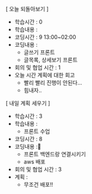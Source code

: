 [ 오늘 되돌아보기 ]

- 학습시간 : 0
- 학습내용 :
- 코딩시간 : 9 13:00~02:00
- 코딩내용 :
  - 글쓰기 프론트
  - 글목록, 상세보기 프론트
- 회의 및 협업 시간 : 1
- 오늘 시간 계획에 대한 회고
  - 빨리 빨리 진행이 안된다...
  - 힘내자..

[ 내일 계획 세우기 ]

- 학습시간 : 3
- 학습내용 :
  - 프론트 수업
- 코딩시간 : 8
- 코딩내용 :
  - 프론트 백엔드랑 연결시키기
  - aws 배포
- 회의 및 협업 시간 : 3
- 계획 :
  - 무조건 배포!!
